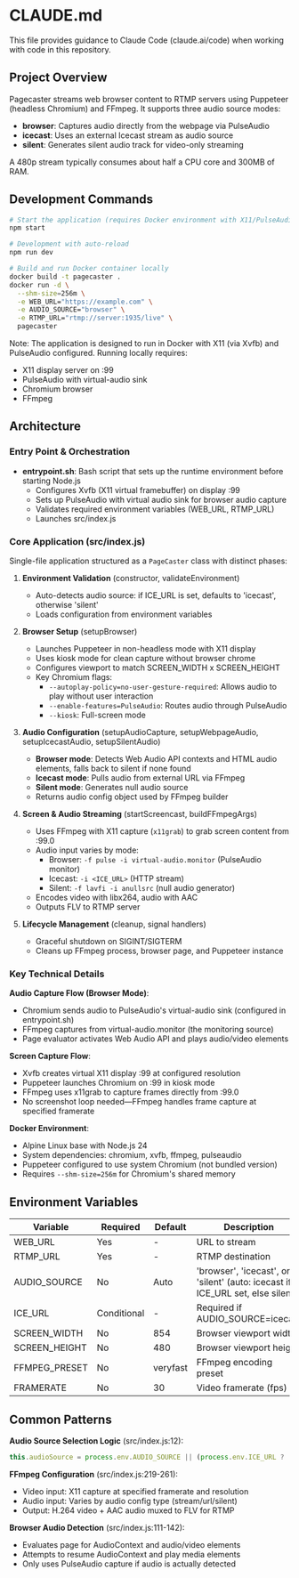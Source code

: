 # CLAUDE.md

This file provides guidance to Claude Code (claude.ai/code) when working with code in this repository.

## Project Overview

Pagecaster streams web browser content to RTMP servers using Puppeteer (headless Chromium) and FFmpeg. It supports three audio source modes:
- **browser**: Captures audio directly from the webpage via PulseAudio
- **icecast**: Uses an external Icecast stream as audio source
- **silent**: Generates silent audio track for video-only streaming

A 480p stream typically consumes about half a CPU core and 300MB of RAM.

## Development Commands

```bash
# Start the application (requires Docker environment with X11/PulseAudio)
npm start

# Development with auto-reload
npm run dev

# Build and run Docker container locally
docker build -t pagecaster .
docker run -d \
  --shm-size=256m \
  -e WEB_URL="https://example.com" \
  -e AUDIO_SOURCE="browser" \
  -e RTMP_URL="rtmp://server:1935/live" \
  pagecaster
```

Note: The application is designed to run in Docker with X11 (via Xvfb) and PulseAudio configured. Running locally requires:
- X11 display server on :99
- PulseAudio with virtual-audio sink
- Chromium browser
- FFmpeg

## Architecture

### Entry Point & Orchestration
- **entrypoint.sh**: Bash script that sets up the runtime environment before starting Node.js
  - Configures Xvfb (X11 virtual framebuffer) on display :99
  - Sets up PulseAudio with virtual audio sink for browser audio capture
  - Validates required environment variables (WEB_URL, RTMP_URL)
  - Launches src/index.js

### Core Application (src/index.js)
Single-file application structured as a `PageCaster` class with distinct phases:

1. **Environment Validation** (constructor, validateEnvironment)
   - Auto-detects audio source: if ICE_URL is set, defaults to 'icecast', otherwise 'silent'
   - Loads configuration from environment variables

2. **Browser Setup** (setupBrowser)
   - Launches Puppeteer in non-headless mode with X11 display
   - Uses kiosk mode for clean capture without browser chrome
   - Configures viewport to match SCREEN_WIDTH x SCREEN_HEIGHT
   - Key Chromium flags:
     - `--autoplay-policy=no-user-gesture-required`: Allows audio to play without user interaction
     - `--enable-features=PulseAudio`: Routes audio through PulseAudio
     - `--kiosk`: Full-screen mode

3. **Audio Configuration** (setupAudioCapture, setupWebpageAudio, setupIcecastAudio, setupSilentAudio)
   - **Browser mode**: Detects Web Audio API contexts and HTML audio elements, falls back to silent if none found
   - **Icecast mode**: Pulls audio from external URL via FFmpeg
   - **Silent mode**: Generates null audio source
   - Returns audio config object used by FFmpeg builder

4. **Screen & Audio Streaming** (startScreencast, buildFFmpegArgs)
   - Uses FFmpeg with X11 capture (`x11grab`) to grab screen content from :99.0
   - Audio input varies by mode:
     - Browser: `-f pulse -i virtual-audio.monitor` (PulseAudio monitor)
     - Icecast: `-i <ICE_URL>` (HTTP stream)
     - Silent: `-f lavfi -i anullsrc` (null audio generator)
   - Encodes video with libx264, audio with AAC
   - Outputs FLV to RTMP server

5. **Lifecycle Management** (cleanup, signal handlers)
   - Graceful shutdown on SIGINT/SIGTERM
   - Cleans up FFmpeg process, browser page, and Puppeteer instance

### Key Technical Details

**Audio Capture Flow (Browser Mode)**:
- Chromium sends audio to PulseAudio's virtual-audio sink (configured in entrypoint.sh)
- FFmpeg captures from virtual-audio.monitor (the monitoring source)
- Page evaluator activates Web Audio API and plays audio/video elements

**Screen Capture Flow**:
- Xvfb creates virtual X11 display :99 at configured resolution
- Puppeteer launches Chromium on :99 in kiosk mode
- FFmpeg uses x11grab to capture frames directly from :99.0
- No screenshot loop needed—FFmpeg handles frame capture at specified framerate

**Docker Environment**:
- Alpine Linux base with Node.js 24
- System dependencies: chromium, xvfb, ffmpeg, pulseaudio
- Puppeteer configured to use system Chromium (not bundled version)
- Requires `--shm-size=256m` for Chromium's shared memory

## Environment Variables

| Variable | Required | Default | Description |
|----------|----------|---------|-------------|
| WEB_URL | Yes | - | URL to stream |
| RTMP_URL | Yes | - | RTMP destination |
| AUDIO_SOURCE | No | Auto | 'browser', 'icecast', or 'silent' (auto: icecast if ICE_URL set, else silent) |
| ICE_URL | Conditional | - | Required if AUDIO_SOURCE=icecast |
| SCREEN_WIDTH | No | 854 | Browser viewport width |
| SCREEN_HEIGHT | No | 480 | Browser viewport height |
| FFMPEG_PRESET | No | veryfast | FFmpeg encoding preset |
| FRAMERATE | No | 30 | Video framerate (fps) |

## Common Patterns

**Audio Source Selection Logic** (src/index.js:12):
```javascript
this.audioSource = process.env.AUDIO_SOURCE || (process.env.ICE_URL ? 'icecast' : 'silent');
```

**FFmpeg Configuration** (src/index.js:219-261):
- Video input: X11 capture at specified framerate and resolution
- Audio input: Varies by audio config type (stream/url/silent)
- Output: H.264 video + AAC audio muxed to FLV for RTMP

**Browser Audio Detection** (src/index.js:111-142):
- Evaluates page for AudioContext and audio/video elements
- Attempts to resume AudioContext and play media elements
- Only uses PulseAudio capture if audio is actually detected
